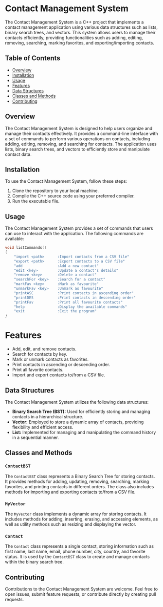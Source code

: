 # Contact Management System

The Contact Management System is a C++ project that implements a contact management application using various data structures such as lists, binary search trees, and vectors. This system allows users to manage their contacts efficiently, providing functionalities such as adding, editing, removing, searching, marking favorites, and exporting/importing contacts.

## Table of Contents

- [Overview](#overview)
- [Installation](#installation)
- [Usage](#usage)
- [Features](#features)
- [Data Structures](#data-structures)
- [Classes and Methods](#classes-and-methods)
- [Contributing](#contributing)


## Overview

The Contact Management System is designed to help users organize and manage their contacts effectively. It provides a command-line interface with a set of commands to perform various operations on contacts, including adding, editing, removing, and searching for contacts. The application uses lists, binary search trees, and vectors to efficiently store and manipulate contact data.

## Installation

To use the Contact Management System, follow these steps:

1. Clone the repository to your local machine.
2. Compile the C++ source code using your preferred compiler.
3. Run the executable file.

## Usage

The Contact Management System provides a set of commands that users can use to interact with the application. The following commands are available:

```cpp
void listCommands()
{
    "import <path>      :Import contacts from a CSV file"
    "export <path>      :Export contacts to a CSV file"
    "add                :Add a new contact"
    "edit <key>         :Update a contact's details"
    "remove <key>       :Delete a contact"
    "searchFor <key>    :Search for a contact"
    "markFav <key>      :Mark as favourite"
    "unmarkFav <key>    :Unmark as favourite"
    "printASC           :Print contacts in ascending order"
    "printDES           :Print contacts in descending order"
    "printFav           :Print all favourite contacts"
    "help               :Display the available commands"
    "exit               :Exit the program"
}
```

# Features

- Add, edit, and remove contacts.
- Search for contacts by key.
- Mark or unmark contacts as favorites.
- Print contacts in ascending or descending order.
- Print all favorite contacts.
- Import and export contacts to/from a CSV file.

## Data Structures

The Contact Management System utilizes the following data structures:

- **Binary Search Tree (BST):** Used for efficiently storing and managing contacts in a hierarchical structure.
- **Vector:** Employed to store a dynamic array of contacts, providing flexibility and efficient access.
- **List:** Implemented for managing and manipulating the command history in a sequential manner.

## Classes and Methods

### `ContactBST`

The `ContactBST` class represents a Binary Search Tree for storing contacts. It provides methods for adding, updating, removing, searching, marking favorites, and printing contacts in different orders. The class also includes methods for importing and exporting contacts to/from a CSV file.

### `MyVector`

The `MyVector` class implements a dynamic array for storing contacts. It includes methods for adding, inserting, erasing, and accessing elements, as well as utility methods such as resizing and displaying the vector.

### `Contact`

The `Contact` class represents a single contact, storing information such as first name, last name, email, phone number, city, country, and favorite status. It is used by the `ContactBST` class to create and manage contacts within the binary search tree.

## Contributing

Contributions to the Contact Management System are welcome. Feel free to open issues, submit feature requests, or contribute directly by creating pull requests.

